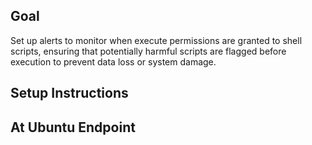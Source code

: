 ## Goal

Set up alerts to monitor when execute permissions are granted to shell scripts, ensuring that potentially harmful scripts are flagged before execution to prevent data loss or system damage.

## Setup Instructions 
## At Ubuntu Endpoint


